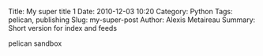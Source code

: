 Title: My super title 1
Date: 2010-12-03 10:20
Category: Python
Tags: pelican, publishing
Slug: my-super-post
Author: Alexis Metaireau
Summary: Short version for index and feeds

pelican sandbox
